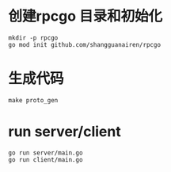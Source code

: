 # 创建rpcgo 目录和初始化
    mkdir -p rpcgo
    go mod init github.com/shangguanairen/rpcgo

# 生成代码
    make proto_gen

# run server/client
    go run server/main.go
    go run client/main.go
 
 